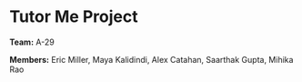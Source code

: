 # Tutor Me Project

**Team:** A-29

**Members:** Eric Miller, Maya Kalidindi, Alex Catahan, Saarthak Gupta, Mihika Rao
